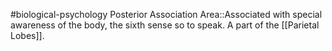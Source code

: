 #biological-psychology 
Posterior Association Area::Associated with special awareness of the body, the sixth sense so to speak. A part of the [[Parietal Lobes]].